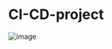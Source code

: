 # CI-CD-project
![image](https://user-images.githubusercontent.com/95375151/204969307-20708837-1493-4a8c-a49e-83aa273ad498.png)
